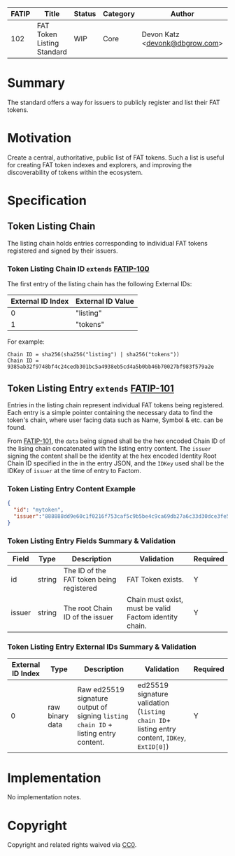 | FATIP | Title                       | Status | Category | Author                          | Created    |
| ----- | --------------------------- | ------ | -------- | ------------------------------- | ---------- |
| 102   | FAT Token Listing  Standard | WIP    | Core     | Devon Katz \<devonk@dbgrow.com> | 11-17-2018 |



# Summary

The standard offers a way for issuers to publicly register and list their FAT
tokens.


# Motivation

Create a central, authoritative, public list of FAT tokens. Such a list is
useful for creating FAT token indexes and explorers, and improving the discoverability of
tokens within the ecosystem.


# Specification


## Token Listing Chain

The listing chain holds entries corresponding to individual FAT tokens registered and signed by their issuers.


### Token Listing Chain ID `extends` [FATIP-100](100)

The first entry of the listing chain has the following External IDs:

| External ID Index | External ID Value |
| ----------------- | ----------------- |
| 0                 | "listing"         |
| 1                 | "tokens"          |

For example:

```
Chain ID = sha256(sha256("listing") | sha256("tokens"))
Chain ID = 9385ab32f9748bf4c24cedb301bc5a4938eb5cd4a5b0bb46b70027bf983f579a2e
```



## Token Listing Entry `extends` [FATIP-101](101.md)

Entries in the listing chain represent individual FAT tokens being registered. Each entry is a simple pointer containing the necessary data to find the token's chain, where user facing data such as Name, Symbol & etc. can be found.

From [FATIP-101](101.md), the `data` being signed shall be the hex encoded Chain ID of the lising chain concatenated with the listing entry content. The `issuer` signing the content shall be the identity at the hex encoded Identity Root Chain ID specified in the in the entry JSON, and the `IDKey` used shall be the IDKey of `issuer` at the time of entry to Factom.


### Token Listing Entry Content Example

```json
{
  "id": "mytoken",
  "issuer":"888888dd9e60c1f0216f753caf5c9b5be4c9ca69db27a6c33d30dce3fe5ee709"
}
```


### Token Listing Entry Fields Summary & Validation

| Field  | Type   | Description                              | Validation                                             | Required |
| ------ | ------ | -----------------------------------------| ------------------------------------------------------ | -------- |
| id     | string | The ID of the FAT token being registered | FAT Token exists.                                      | Y        |
| issuer | string | The root Chain ID of the issuer          | Chain must exist, must be valid Factom identity chain. | Y        |

### Token Listing Entry External IDs Summary & Validation

| External ID Index | Type            | Description                                                  | Validation                                                   | Required |
| ----------------- | --------------- | ------------------------------------------------------------ | ------------------------------------------------------------ | -------- |
| 0                 | raw binary data | Raw ed25519 signature output of signing `listing chain ID` + listing entry content. | ed25519 signature validation (`listing chain ID`+ listing entry content, `IDKey`, `ExtID[0]`) | Y        |

# Implementation

No implementation notes.


# Copyright

Copyright and related rights waived via
[CC0](https://creativecommons.org/publicdomain/zero/1.0/).
